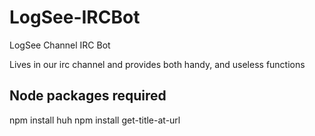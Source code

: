 # LogSee-IRCBot
LogSee Channel IRC Bot

Lives in our irc channel and provides both handy, and useless functions

## Node packages required
npm install huh
npm install get-title-at-url